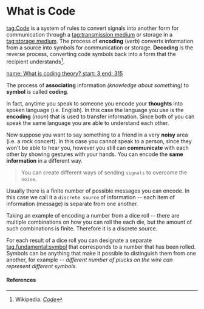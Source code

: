 # What is Code

[tag:Code](https://en.wikipedia.org/wiki/Code)
is a system of rules to convert signals into another form for communication
through a
[tag:transmission medium](https://en.wikipedia.org/wiki/Transmission_medium)
or storage in a
[tag:storage medium](https://en.wikipedia.org/wiki/Data_storage).
The process of **encoding** (*verb*) converts information from a source into
symbols for communication or storage. **Decoding** is the reverse process,
converting code symbols back into a form that the recipient understands[^1].

[
    name: What is coding theory?
    start: 3
    end: 315
](youtube://musBo7Kafic)

The process of **associating** information *(knowledge about something)*
to **symbol** is called **coding**.

In fact, anytime you speak to someone you encode your **thoughts** into spoken
language (i.e. English). In this case the language you use is the **encoding**
(*noun*) that is used to transfer information. Since both of you can speak
the same language you are able to understand each other.

Now suppose you want to say something to a friend in a very **noisy** area (i.e.
a rock concert). In this case you cannot speak to a person, since they won't be
able to hear you, however you still can **communicate** with each other by
showing gestures with your hands. You can encode the **same information** in a
different way.

> You can create different ways of sending `signals` to overcome the `noise`.

Usually there is a finite number of possible messages you can encode. In this
case we call it a `discrete source` of information -- each item of information
(message) is separate from one another.

Taking an example of encoding a number from a dice roll -- there are multiple
combinations on how you can roll the each die, but the amount of such
combinations is finite. Therefore it is a discrete source.

For each result of a dice roll you can designate a separate
[tag.fundamental:symbol](https://en.wikipedia.org/wiki/Symbol)
that corresponds to a number that has been rolled.
Symbols can be anything that make it possible to distinguish them from one
another, for example -- *different number of plucks on the wire can represent
different symbols*.

#### References

[^1]: Wikipedia. [_Code_](https://en.wikipedia.org/wiki/Code)

[^Video 1]: Art of the Problem. _Information Theory part 3: What is coding theory?_
[tag.image/youtube:Open Playlist](https://www.youtube.com/playlist?list=PLbg3ZX2pWlgKDVFNwn9B63UhYJVIerzHL)
